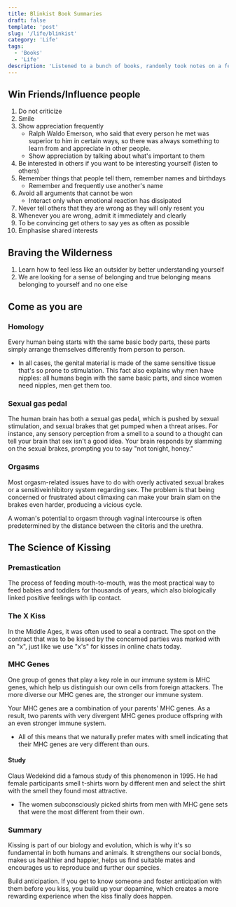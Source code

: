 ```yaml
---
title: Blinkist Book Summaries
draft: false
template: 'post'
slug: '/life/blinkist'
category: 'Life'
tags:
  - 'Books'
  - 'Life'
description: 'Listened to a bunch of books, randomly took notes on a few.'
---
```


## Win Friends/Influence people

1. Do not criticize
2. Smile
3. Show appreciation frequently
   - Ralph Waldo Emerson, who said that every person he met was superior to him in certain ways, so there was always something to learn from and appreciate in other people.
   - Show appreciation by talking about what's important to them
4. Be interested in others if you want to be interesting yourself (listen to others)
5. Remember things that people tell them, remember names and birthdays
   - Remember and frequently use another's name
6. Avoid all arguments that cannot be won
   - Interact only when emotional reaction has dissipated
7. Never tell others that they are wrong as they will only resent you
8. Whenever you are wrong, admit it immediately and clearly
9. To be convincing get others to say yes as often as possible
10. Emphasise shared interests

## Braving the Wilderness

1. Learn how to feel less like an outsider by better understanding yourself
2. We are looking for a sense of belonging and true belonging means belonging to yourself and no one else

## Come as you are

### Homology

Every human being starts with the same basic body parts, these parts simply arrange themselves differently from person to person.

- In all cases, the genital material is made of the same sensitive tissue that's so prone to stimulation. This fact also explains why men have nipples: all humans begin with the same basic parts, and since women need nipples, men get them too.

### Sexual gas pedal

The human brain has both a sexual gas pedal, which is pushed by sexual stimulation, and sexual brakes that get pumped when a threat arises. For instance, any sensory perception from a smell to a sound to a thought can tell your brain that sex isn't a good idea. Your brain responds by slamming on the sexual brakes, prompting you to say "not tonight, honey."

### Orgasms

Most orgasm-related issues have to do with overly activated sexual brakes or a sensitiveinhibitory system regarding sex. The problem is that being concerned or frustrated about climaxing can make your brain slam on the brakes even harder, producing a vicious cycle.

A woman's potential to orgasm through vaginal intercourse is often predetermined by the distance between the clitoris and the urethra.

## The Science of Kissing

### Premastication

The process of feeding mouth-to-mouth, was the most practical way to feed babies and toddlers for thousands of years, which also biologically linked positive feelings with lip contact.

### The X Kiss

In the Middle Ages, it was often used to seal a contract. The spot on the contract that was to be kissed by the concerned parties was marked with an "x", just like we use "x's" for kisses in online chats today.

### MHC Genes

One group of genes that play a key role in our immune system is MHC genes, which help us distinguish our own cells from foreign attackers. The more diverse our MHC genes are, the stronger our immune system.

Your MHC genes are a combination of your parents' MHC genes. As a result, two parents with very divergent MHC genes produce offspring with an even stronger immune system.

- All of this means that we naturally prefer mates with smell indicating that their MHC genes are very different than ours.

#### Study

Claus Wedekind did a famous study of this phenomenon in 1995. He had female participants smell t-shirts worn by different men and select the shirt with the smell they found most attractive.

- The women subconsciously picked shirts from men with MHC gene sets that were the most different from their own.

### Summary

Kissing is part of our biology and evolution, which is why it's so fundamental in both humans and animals. It strengthens our social bonds, makes us healthier and happier, helps us find suitable mates and encourages us to reproduce and further our species.

Build anticipation. If you get to know someone and foster anticipation with them before you kiss, you build up your dopamine, which creates a more rewarding experience when the kiss finally does happen.
